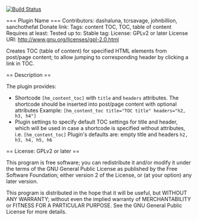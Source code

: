 [![Build Status](https://travis-ci.org/dashaluna/hm-content-toc.svg?branch=master)](https://travis-ci.org/dashaluna/hm-content-toc)

=== Plugin Name ===
Contributors: dashaluna, tcrsavage, johnbillion, sanchothefat
Donate link:
Tags: content TOC, TOC, table of content
Requires at least:
Tested up to:
Stable tag:
License: GPLv2 or later
License URI: http://www.gnu.org/licenses/gpl-2.0.html

Creates TOC (table of content) for specified HTML elements from post/page content; to allow jumping to corresponding header by clicking a link in TOC.

== Description ==

The plugin provides:

* Shortcode `[hm_content_toc]` with `title` and `headers` attributes.
 The shortcode should be inserted into post/page content with optional attributes
 Example: `[hm_content_toc title="TOC title" headers="h2, h3, h4"]`
* Plugin settings to specify default TOC settings for title and header, which will
 be used in case a shortcode is specified without attributes, i.e. `[hm_content_toc]`
 Plugin's defaults are: empty title and headers `h2, h3, h4, h5, h6`

== License: GPLv2 or later ==

This program is free software; you can redistribute it and/or modify
it under the terms of the GNU General Public License as published by
the Free Software Foundation; either version 2 of the License, or
(at your option) any later version.

This program is distributed in the hope that it will be useful,
but WITHOUT ANY WARRANTY; without even the implied warranty of
MERCHANTABILITY or FITNESS FOR A PARTICULAR PURPOSE.  See the
GNU General Public License for more details.
